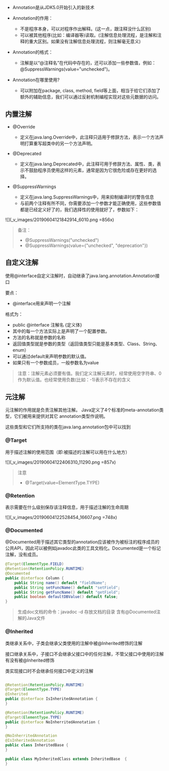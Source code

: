 

- Annotation是从JDK5.0开始引入的新技术

- Annotation的作用：
    - 不是程序本身，可以对程序作出解释。(这一点，跟注释没什么区别)
    - 可以被其他程序(比如：编译器等)读取。(注解信息处理流程，是注解和注释的重大区别。如果没有注解信息处理流程，则注解毫无意义)

- Annotation的格式：
    - 注解是以“@注释名”在代码中存在的，还可以添加一些参数值，例如：@SuppressWarnings(value="unchecked")。

- Annotation在哪里使用?
    - 可以附加在package, class, method, field等上面，相当于给它们添加了额外的辅助信息，我们可以通过反射机制编程实现对这些元数据的访问。


## 内置注解

- @Override
    - 定义在java.lang.Override中，此注释只适用于修辞方法，表示一个方法声明打算重写超类中的另一个方法声明。

- @Deprecated
    - 定义在java.lang.Deprecated中，此注释可用于修辞方法、属性、类，表示不鼓励程序员使用这样的元素，通常是因为它很危险或存在更好的选择。

- @SuppressWarnings
    - 定义在java.lang.SuppressWarnings中，用来抑制编译时的警告信息
    - 与前两个注释有所不同，你需要添加一个参数才能正确使用，这些参数值都是已经定义好了的，我们选择性的使用就好了，参数如下：

![](_v_images/20190604121842914_6010.png =856x)

> 备注：
> - @SuppressWarnings("unchecked")
> - @SuppressWarnings(value={"unchecked", "deprecation"})


## 自定义注解

使用@interface自定义注解时，自动继承了java.lang.annotation.Annotation接口

要点：

- @interface用来声明一个注解

格式为：

- public @interface 注解名 {定义体}
- 其中的每一个方法实际上是声明了一个配置参数。
- 方法的名称就是参数的名称
- 返回值类型就是参数的类型（返回值类型只能是基本类型、Class、String、enum）
- 可以通过default来声明参数的默认值。
- 如果只有一个参数成员，一般参数名为value

> 注意：注解元素必须要有值。我们定义注解元素时，经常使用空字符串、0作为默认值。也经常使用负数(比如：-1)表示不存在的含义


## 元注解

元注解的作用就是负责注解其他注解。 Java定义了4个标准的meta-annotation类型，它们被用来提供对其它 annotation类型作说明。

这些类型和它们所支持的类在java.lang.annotation包中可以找到

###  @Target

用于描述注解的使用范围（即:被描述的注解可以用在什么地方）

![](_v_images/20190604122406310_11290.png =857x)

> 注意
> - @Target(value=ElementType.TYPE)


### @Retention

表示需要在什么级别保存该注释信息，用于描述注解的生命周期

![](_v_images/20190604122528454_16607.png =748x)

### @Documented

@Documented用于描述其它类型的annotation应该被作为被标注的程序成员的公共API，因此可以被例如javadoc此类的工具文档化。Documented是一个标记注解，没有成员。

```java
@Target(ElementType.FIELD)
@Retention(RetentionPolicy.RUNTIME)
@Documented
public @interface Column {
    public String name() default "fieldName";
    public String setFuncName() default "setField";
    public String getFuncName() default "getField";
    public boolean defaultDBValue() default false;
}
```

> 生成doc文档的命令：javadoc -d  存放文档的目录   含有@Documented注解的Java文件

### @Inherited

类继承关系中，子类会继承父类使用的注解中被@Inherited修饰的注解

接口继承关系中，子接口不会继承父接口中的任何注解，不管父接口中使用的注解有没有被@Inherited修饰

类实现接口时不会继承任何接口中定义的注解

```java

@Retention(RetentionPolicy.RUNTIME)
@Target(ElementType.TYPE)
@Inherited
public @interface IsInheritedAnnotation {
}

@Retention(RetentionPolicy.RUNTIME)
@Target(ElementType.TYPE)
public @interface NoInherritedAnnotation {
}

@NoInherritedAnnotation
@IsInheritedAnnotation
public class InheritedBase {
}

public class MyInheritedClass extends InheritedBase  {
}
```

